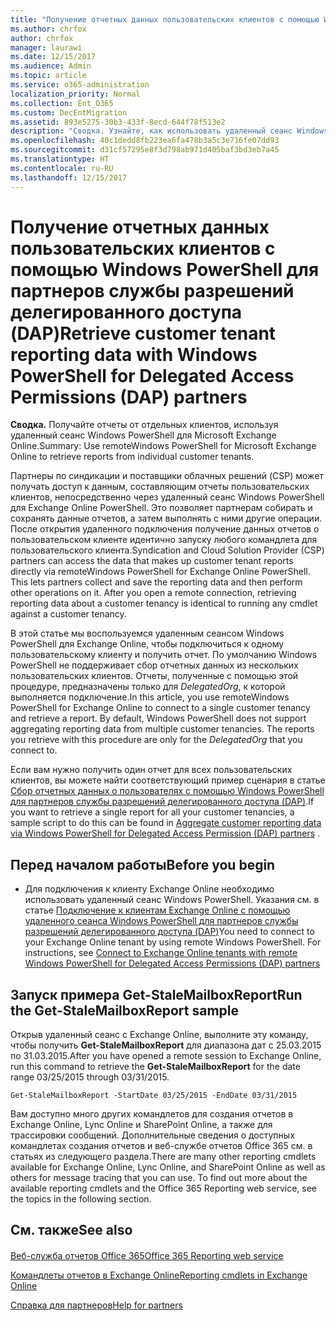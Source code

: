 ```yaml
---
title: "Получение отчетных данных пользовательских клиентов с помощью Windows PowerShell для партнеров службы разрешений делегированного доступа (DAP)"
ms.author: chrfox
author: chrfox
manager: laurawi
ms.date: 12/15/2017
ms.audience: Admin
ms.topic: article
ms.service: o365-administration
localization_priority: Normal
ms.collection: Ent_O365
ms.custom: DecEntMigration
ms.assetid: 893e5275-30b3-433f-8ecd-644f78f513e2
description: "Сводка. Узнайте, как использовать удаленный сеанс Windows PowerShell для Microsoft Exchange Online, чтобы получать отчеты от отдельных пользовательских клиентов."
ms.openlocfilehash: 40c1dedd8fb223ea6fa478b3a5c3e716fe07dd93
ms.sourcegitcommit: d31cf57295e8f3d798ab971d405baf3bd3eb7a45
ms.translationtype: HT
ms.contentlocale: ru-RU
ms.lasthandoff: 12/15/2017
---
```

# <a name="retrieve-customer-tenant-reporting-data-with-windows-powershell-for-delegated-access-permissions-dap-partners"></a><span data-ttu-id="cbeee-103">Получение отчетных данных пользовательских клиентов с помощью Windows PowerShell для партнеров службы разрешений делегированного доступа (DAP)</span><span class="sxs-lookup"><span data-stu-id="cbeee-103">Retrieve customer tenant reporting data with Windows PowerShell for Delegated Access Permissions (DAP) partners</span></span>

 <span data-ttu-id="cbeee-104">**Сводка.** Получайте отчеты от отдельных клиентов, используя удаленный сеанс Windows PowerShell для Microsoft Exchange Online.</span><span class="sxs-lookup"><span data-stu-id="cbeee-104">Summary: Use remoteWindows PowerShell for Microsoft Exchange Online to retrieve reports from individual customer tenants.</span></span>
  
<span data-ttu-id="cbeee-p101">Партнеры по синдикации и поставщики облачных решений (CSP) может получать доступ к данным, составляющим отчеты пользовательских клиентов, непосредственно через удаленный сеанс Windows PowerShell для Exchange Online PowerShell. Это позволяет партнерам собирать и сохранять данные отчетов, а затем выполнять с ними другие операции. После открытия удаленного подключения получение данных отчетов о пользовательском клиенте идентично запуску любого командлета для пользовательского клиента.</span><span class="sxs-lookup"><span data-stu-id="cbeee-p101">Syndication and Cloud Solution Provider (CSP) partners can access the data that makes up customer tenant reports directly via remoteWindows PowerShell for Exchange Online PowerShell. This lets partners collect and save the reporting data and then perform other operations on it. After you open a remote connection, retrieving reporting data about a customer tenancy is identical to running any cmdlet against a customer tenancy.</span></span>
  
<span data-ttu-id="cbeee-p102">В этой статье мы воспользуемся удаленным сеансом Windows PowerShell для Exchange Online, чтобы подключиться к одному пользовательскому клиенту и получить отчет. По умолчанию Windows PowerShell не поддерживает сбор отчетных данных из нескольких пользовательских клиентов. Отчеты, полученные с помощью этой процедуре, предназначены только для  _DelegatedOrg_, к которой выполняется подключение.</span><span class="sxs-lookup"><span data-stu-id="cbeee-p102">In this article, you use remoteWindows PowerShell for Exchange Online to connect to a single customer tenancy and retrieve a report. By default, Windows PowerShell does not support aggregating reporting data from multiple customer tenancies. The reports you retrieve with this procedure are only for the  _DelegatedOrg_ that you connect to.</span></span>
  
<span data-ttu-id="cbeee-111">Если вам нужно получить один отчет для всех пользовательских клиентов, вы можете найти соответствующий пример сценария в статье [Сбор отчетных данных о пользователях с помощью Windows PowerShell для партнеров службы разрешений делегированного доступа (DAP)](aggregate-customer-reporting-data-via-windows-powershell-for-delegated-access-pe.md).</span><span class="sxs-lookup"><span data-stu-id="cbeee-111">If you want to retrieve a single report for all your customer tenancies, a sample script to do this can be found in [Aggregate customer reporting data via Windows PowerShell for Delegated Access Permission (DAP) partners](aggregate-customer-reporting-data-via-windows-powershell-for-delegated-access-pe.md) .</span></span>
  
## <a name="before-you-begin"></a><span data-ttu-id="cbeee-112">Перед началом работы</span><span class="sxs-lookup"><span data-stu-id="cbeee-112">Before you begin</span></span>

- <span data-ttu-id="cbeee-p103">Для подключения к клиенту Exchange Online необходимо использовать удаленный сеанс Windows PowerShell. Указания см. в статье [Подключение к клиентам Exchange Online с помощью удаленного сеанса Windows PowerShell для партнеров службы разрешений делегированного доступа (DAP)](connect-to-exchange-online-tenants-with-remote-windows-powershell-for-delegated.md)</span><span class="sxs-lookup"><span data-stu-id="cbeee-p103">You need to connect to your Exchange Online tenant by using remote Windows PowerShell. For instructions, see [Connect to Exchange Online tenants with remote Windows PowerShell for Delegated Access Permissions (DAP) partners](connect-to-exchange-online-tenants-with-remote-windows-powershell-for-delegated.md)</span></span>
    
## <a name="run-the-get-stalemailboxreport-sample"></a><span data-ttu-id="cbeee-115">Запуск примера Get-StaleMailboxReport</span><span class="sxs-lookup"><span data-stu-id="cbeee-115">Run the Get-StaleMailboxReport sample</span></span>

<span data-ttu-id="cbeee-116">Открыв удаленный сеанс с Exchange Online, выполните эту команду, чтобы получить **Get-StaleMailboxReport** для диапазона дат с 25.03.2015 по 31.03.2015.</span><span class="sxs-lookup"><span data-stu-id="cbeee-116">After you have opened a remote session to Exchange Online, run this command to retrieve the **Get-StaleMailboxReport** for the date range 03/25/2015 through 03/31/2015.</span></span>
  
```
Get-StaleMailboxReport -StartDate 03/25/2015 -EndDate 03/31/2015
```

<span data-ttu-id="cbeee-p104">Вам доступно много других командлетов для создания отчетов в Exchange Online, Lync Online и SharePoint Online, а также для трассировки сообщений. Дополнительные сведения о доступных командлетах создания отчетов и веб-службе отчетов Office 365 см. в статьях из следующего раздела.</span><span class="sxs-lookup"><span data-stu-id="cbeee-p104">There are many other reporting cmdlets available for Exchange Online, Lync Online, and SharePoint Online as well as others for message tracing that you can use. To find out more about the available reporting cmdlets and the Office 365 Reporting web service, see the topics in the following section.</span></span>
  
## <a name="see-also"></a><span data-ttu-id="cbeee-119">См. также</span><span class="sxs-lookup"><span data-stu-id="cbeee-119">See also</span></span>

#### 

[<span data-ttu-id="cbeee-120">Веб-служба отчетов Office 365</span><span class="sxs-lookup"><span data-stu-id="cbeee-120">Office 365 Reporting web service</span></span>](https://go.microsoft.com/fwlink/p/?LinkId=532777)
  
[<span data-ttu-id="cbeee-121">Командлеты отчетов в Exchange Online</span><span class="sxs-lookup"><span data-stu-id="cbeee-121">Reporting cmdlets in Exchange Online</span></span>](https://go.microsoft.com/fwlink/p/?LinkId=526430)
  
[<span data-ttu-id="cbeee-122">Справка для партнеров</span><span class="sxs-lookup"><span data-stu-id="cbeee-122">Help for partners</span></span>](https://go.microsoft.com/fwlink/p/?LinkID=533477)

